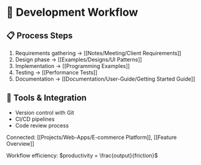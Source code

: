 # 🔄 Development Workflow

## 📋 Process Steps
1. Requirements gathering → [[Notes/Meeting/Client Requirements]]
2. Design phase → [[Examples/Designs/UI Patterns]]
3. Implementation → [[Programming Examples]]
4. Testing → [[Performance Tests]]
5. Documentation → [[Documentation/User-Guide/Getting Started Guide]]

## 🔧 Tools & Integration
- Version control with Git
- CI/CD pipelines
- Code review process

Connected: [[Projects/Web-Apps/E-commerce Platform]], [[Feature Overview]]

Workflow efficiency: $productivity = \frac{output}{friction}$
